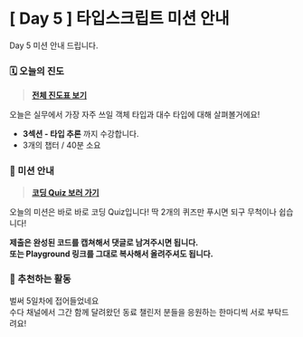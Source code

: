 # [ Day 5 ] 타입스크립트 미션 안내

Day 5 미션 안내 드립니다.

### 🗓️ 오늘의 진도

> **[전체 진도표 보기](https://winterlood.notion.site/5632d36c3d5b4f3f9c3bcffcfa82bc53?pvs=4)**

오늘은 실무에서 가장 자주 쓰일 객체 타입과 대수 타입에 대해 살펴볼거에요!

- **3섹션 - 타입 추론** 까지 수강합니다.
- 3개의 챕터 / 40분 소요

### 🎯 미션 안내

> **[코딩 Quiz 보러 가기](https://github.com/winterlood/onebite-type-challenge/blob/main/missions/day5/coding-quiz)**

오늘의 미션은 바로 바로 코딩 Quiz입니다!
딱 2개의 퀴즈만 푸시면 되구 무척이나 쉽습니다!

**제출은 완성된 코드를 캡쳐해서 댓글로 남겨주시면 됩니다.  
또는 Playground 링크를 그대로 복사해서 올려주셔도 됩니다.**

### 🙌 추천하는 활동

벌써 5일차에 접어들었네요  
수다 채널에서 그간 함께 달려왔던 동료 챌린저 분들을 응원하는 한마디씩 서로 부탁드려요!
